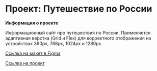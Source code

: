 # Проект: Путешествие по России


**Информация о проекте**

Информационный сайт про путешествия по России.
Применяется адаптивная верстка (Grid и Flex) для корректного отображения на устройствах 360px, 768px, 1024px и 1280px.

[Ссылка на макет в Figma](https://www.figma.com/file/5S2WSbEFL6awjVWJ0NWL8Q/Sprint-3_-Russia-_-desktop-mobile?node-id=28503%3A0)

[Ссылка на проект](https://klochkovavictoria.github.io/russian-travel/)


